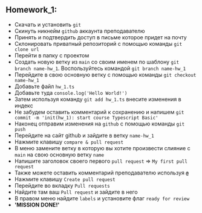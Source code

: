 ## Homework_1:
+ Скачать и установить `git`
+ Скинуть никнейм `github` аккаунта преподавателю
+ Принять и подтвердить доступ в письме которое придет на почту
+ Склонировать приватный репозиторий с помощью команды `git clone url`
+ Перейти в папку с проектом
+ Создать новую ветку из `main` со своим именем по шаблону `git branch name-hw_1`. Воспользуйтесь командой `git branch name-hw_1`
+ Перейдите в свою основную ветку с помощью команды `git checkout name-hw_1`
+ Добавьте файл `hw_1.ts`
+ Добавьте туда `console.log('Hello World!')`
+ Затем используя команду `git add hw_1.ts` внесите изменения в индекс
+ Не забудем оставить комментарий к сохранению и напишем `git commit -m 'init(hw_1): start course Typescript Basic'`
+ Наконец отправим изменения на `github` с помощью команды `git push`
+ Перейдите на сайт github и зайдите в ветку `name-hw_1`
+ Нажмите клавишу `compare & pull request`
+ В меню замените ветку в которую вы хотите произвести слияние с `main` на свою основную ветку `name`
+ Напишите заголовок своего первого `pull request` => `My first pull request`
+ Также можете оставить комментарий преподавателю используя **`@`**
+ Нажмите клавишу `Create pull request`
+ Перейдите во вкладку `Pull requests`
+ Найдите там ваш `Pull request` и зайдите в него
+ В правом меню найдите `labels` и установите флаг `ready for review`
+ **'MISSION DONE!'**